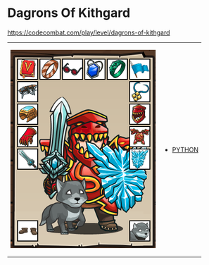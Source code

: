 # Dagrons Of Kithgard

https://codecombat.com/play/level/dagrons-of-kithgard
<table>
<tr>
<td>

![Hero Picture](hero.png?raw=true "Hero Picture")

</td>
<td>
<ul>
<li>

[PYTHON](DagronsOfKithgard.py)

</li>
</td>
</tr>
<table>